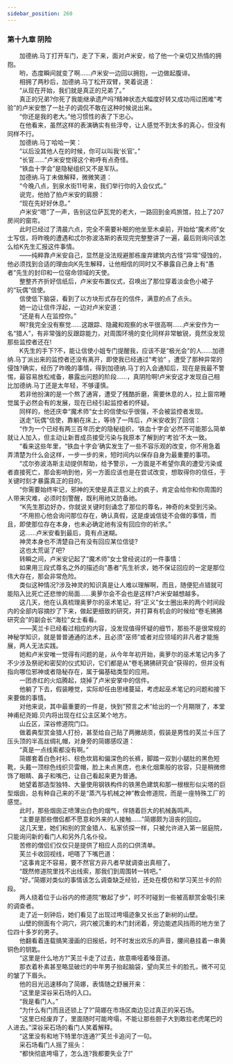 ```yaml
---
sidebar_position: 260
---
```

### 第十九章 阴险  


　　加德纳.马丁打开车门，走了下来，面对卢米安，给了他一个亲切又热情的拥抱。  
　　哟，态度瞬间就变了啊……卢米安一边回以拥抱，一边做起腹诽。  
　　相拥了两秒后，加德纳.马丁松开双臂，笑着说道：  
　　“从现在开始，我们就是真正的兄弟了。”  
　　真正的兄弟?你死了我能继承遗产吗?精神状态大幅度好转又成功闯过困难“考验”的卢米安憋了一肚子的调侃不敢在这种时候说出来。  
　　“你还是我的老大。”他习惯性的表了下忠心。  
　　在他看来，虽然这样的表演确实有些浮夸，让人感觉不到太多的真心，但没有同样不行。  
　　加德纳.马丁哈哈一笑：  
　　“以后没其他人在的时候，你可以叫我‘长官’。”  
　　“长官……”卢米安觉得这个称呼有点奇怪。  
　　“铁血十字会”是隐秘组织又不是军队。  
　　加德纳.马丁未做解释，微微笑道：  
　　“今晚八点，到泉水街11号来，我们举行你的入会仪式。”  
　　说完，他拍了拍卢米安的肩膀：  
　　“现在先好好休息。”  
　　卢米安“嗯”了一声，告别这位萨瓦党的老大，一路回到金鸡旅馆，拉上了207房间的窗帘。  
　　此时已经过了清晨六点，完全不需要补眠的他坐至木桌前，开始给“魔术师”女士写信，将昨晚的遭遇和忒尔弥波洛斯的表现完完整整讲了一遍，最后则询问该怎么给K先生汇报这件事情。  
　　——纯粹靠卢米安自己，显然是没法规避那栋废弃建筑内古怪“异常”侵蚀的，他必须找到合适的理由向K先生解释，让他相信的同时又不暴露自己身上有“愚者”先生的封印和一位宿命领域的天使。  
　　整整齐齐折好信纸后，卢米安布置仪式，召唤出了那位穿着淡金色小裙子的“玩偶”信使。  
　　信使低下脑袋，看到了以方块形式存在的信件，满意的点了点头。  
　　她一边让信件浮起，一边对卢米安道：  
　　“还是有人在监控你。”  
　　啊?我完全没有察觉……这跟踪、隐藏和观察的水平很高啊……卢米安作为一名“猎人”，有非常强的反跟踪能力，对周围环境的变化同样非常敏锐，竟然没发现那些监控者还在!  
　　K先生的手下?不，能让信使小姐专门提醒我，应该不是“极光会”的人……加德纳.马丁派出来的监控者还没有离开，即使我已经通过“考验” ，遭受了那种异常的侵蚀?确实，经历了昨晚的事情，得到加德纳.马丁的入会通知后，现在是我最不警惕，最容易放松戒备，暴露出问题的阶段……，真阴险啊!卢米安这才发现自己相比加德纳.马丁还是太年轻，不够谨慎。  
　　若非他扮演的是一个熬了通宵，遭受了残酷折磨，需要休息的人，拉上窗帘睡觉属于必然会有的发展，现在已经引起监控者的怀疑。  
　　同样的，他还庆幸“魔术师”女士的信使似乎很强，不会被监控者发现。  
　　送走“玩偶”信使，靠躺在床上，等待了一阵后，卢米安收到了回信：  
　　“作为一个已经有两三百年历史的隐秘组织，‘铁血十字会’必然不可能那么简单就让人加入，但主动让新晋成员接受污染与我原本了解到的‘考验’不太一致。  
　　“看来这些年里，“铁血十字会’确实发生了一些不容乐观的改变，你不用急着弄清楚为什么会这样，一步一步的来，短时间内以保存自身为最重要的事项。  
　　“忒尔弥波洛斯主动提供帮助，给予警示，一方面是不希望你真的遭受污染或者直接死亡，那会影响到他，另一方面应该也是在尝试改变，想取得你的信任，于关键时刻才暴露真正的目的。  
　　“你需要始终牢记，邪神的天使是真正意义上的疯子，肯定会给你和你周围的人带来灾难，必须时刻警醒，既利用祂又防备祂。  
　　“K先生那边好办，你就说关键时刻诵念了那位的尊名，神奇的未受到污染。  
　　“不用担心他会询问那位存在，确认真假，这是虔诚信徒不会做的事情，而且，即使那位存在本身，也未必确定祂有没有回应你的祈求。”  
　　这……卢米安看到最后，竟有点迷糊。  
　　神灵本身也不清楚自己有没有回应某位信徒?  
　　这也太荒诞了吧?  
　　转瞬之间，卢米安记起了“魔术师”女士曾经说过的一件事情：  
　　如果用三段式尊名之外的描述向“愚者”先生祈求，她不保证回应的一定是那位伟大存在，那会非常危险。  
　　类似这种情况?涉及神灵的知识真是让人难以理解啊，而且，随便犯点错就可能陷入比死亡还悲惨的局面……奥萝尔会不会也是这样?卢米安越想越多。  
　　这几天，他在认真梳理奥萝尔的巫术笔记，将“正义”女士圈出来的两个时间段内的全部内容摘抄了下来，做起更细致的研究，并打算有机会的时候给“卷毛狒狒研究会”的副会长“海拉”女士看看。  
　　——芙兰卡已经看过相应的内容，没发现值得怀疑的细节，那些不是很常规的神秘学知识，就是普普通通的法术，且必须“巫师”或者对应领域的非凡者才能施展，两人无法实践。  
　　她和卢米安唯一觉得有问题的是，从今年年初开始，奥萝尔的巫术笔记内多了不少涉及祭祀和密契的仪式知识，它们都是从“卷毛狒狒研究会”获得的，但并没有指向哪位邪神或者隐秘存在，属于偏基础类型的应用。  
　　一团赤红的火焰腾起，烧掉了卢米安掌中的信件。  
　　他躺了下去，假装睡觉，实际却任由思绪蔓延，考虑起巫术笔记的问题和接下来要做的事情。  
　　对他来说，其中最重要的一件是，快到“预言之术”给出的一个月期限了，本堂神甫纪尧姆.贝内将出现在红公主区某个地方。  
　　山丘区，深谷修道院门口。  
　　做着典型赏金猎人打扮，甚至给自己贴了两撇胡须，假装是男性的芙兰卡压了压头顶的半高丝绸礼帽，对身旁的简娜感叹道：  
　　“真是一点线索都没有啊。”  
　　简娜套着白色衬衫、棕色坎肩和偏深色的长裤，脚踏一双到小腿肚的黑色短靴，头戴一顶棕色线织贝雷帽，脸上未点黑痣，也未化烟熏般的妆容，只是稍微修饰了眼睛、鼻子和嘴巴，让自己看起来更为普通。  
　　她望着那造型独特、大量使用钢铁构件的铁黑色建筑和那一根根形似尖塔的巨型烟囱，总有种自己来的不是“蒸汽与机械之神”教会修道院，而是一座特殊工厂的感觉。  
　　此时，那些烟囱正喷薄出白色的烟气，伴随着巨大的机械轰鸣声。  
　　“主要是那些僧侣都不愿意和外来的人接触……”简娜颇为沮丧的回应。  
　　这几天里，她们和别的赏金猎人、私家侦探一样，只被允许进入第一层庭院，只能询问新的看门人和另外几名仆役。  
　　苦修的僧侣们仅仅只是提供了相应人员的口供清单。  
　　芙兰卡收回视线，吧嗒了下嘴巴道：  
　　“这事肯定不容易，要不然官方非凡者早就调查出真相了。  
　　“既然修道院里找不出线索，那我们到周围转一转吧。”  
　　“好。”简娜对类似的事情该怎么调查缺乏经验，还处在模仿和学习芙兰卡的阶段。  
　　两人绕着位于山谷内的修道院“散起了步”，时不时碰到一些被高额赏金吸引来的调查者。  
　　走了近一刻钟后，她们看见了出现过垮塌迹象又长出了新树的山壁。  
　　山壁的侧面有个洞穴，洞穴被沉重的木门封闭着，旁边能遮风挡雨的地方坐了位四十多岁的男子。  
　　他翻看着连载搞笑漫画的旧报纸，时不时发出欢乐的声音，腰间悬挂着一串黄铜色的钥匙。  
　　“这里是什么地方?”芙兰卡走了过去，故意嘶哑着嗓音道。  
　　那衣着朴素甚至略显破烂的中年男子抬起脑袋，望向芙兰卡的脸孔，微不可见的皱了下眉头。  
　　他的目光迅速移向了简娜，表情随之舒展开来：  
　　“这里是深谷采石场的入口。  
　　“我是看门人。”  
　　“为什么有门而且还锁上了?”简娜在市场区南边见过真正的采石场。  
　　“这里已经废弃了，里面随时可能垮塌，不能让那些胆子大到敢拉老虎尾巴的人进去。”深谷采石场的看门人笑着解释。  
　　“这里没有和地下特里尔连通?”芙兰卡追问了一句。  
　　采石场看门人摇了摇头：  
　　“都快彻底垮塌了，怎么连?我都要失业了!”  
